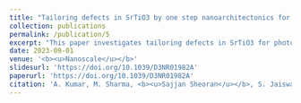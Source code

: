 ```yaml
---
title: "Tailoring defects in SrTiO3 by one step nanoarchitectonics for realizing photocatalytic nitrogen fixation in pure water"
collection: publications
permalink: /publication/5
excerpt: "This paper investigates tailoring defects in SrTiO3 for photocatalytic nitrogen fixation in pure water."
date: 2023-09-01
venue: '<b><u>Nanoscale</u></b>'
slidesurl: 'https://doi.org/10.1039/D3NR01982A'
paperurl: 'https://doi.org/10.1039/D3NR01982A'
citation: 'A. Kumar, M. Sharma, <b><u>Sajjan Sheoran</u></b>, S. Jaiswal, A. Patra, Saswata Bhattacharya, and V. Krishnan. "Tailoring defects in SrTiO3 by one step nanoarchitectonics for realizing photocatalytic nitrogen fixation in pure water." <i><b><u>Nanoscale</u></b></i> 15(27), 11667-11680 (2023).'
---
```

